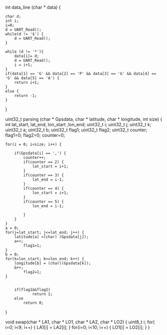 int data_line (char * data) {

    char d;
    int i;
    i=0;
    d = UART_Read();
    while(d != '$') {
        d = UART_Read();
    }

    while (d != '*'){
        data[i]= d;
        d = UART_Read();
        i = i+1;
    }
    if(data[1] == 'G' && data[2] == 'P' && data[3] == 'G' && data[4] == 'G' && data[5] == 'A') {
        return i+1;
    }
    else {
        return -1;
    }
}


uint32_t  parsing (char * Gpsdata, char * latitude, char * longitude, int size)
{	int lat_start, lat_end, lon_start ,lon_end;
    uint32_t i;
		uint32_t j;
		uint32_t k;
		uint32_t a;
		uint32_t b;
		uint32_t flag1;
	uint32_t flag2;
	uint32_t counter;
	flag1=0;
	flag2=0;
	counter=0;
    
    for(i = 0; i<size; i++) {
			
        if(Gpsdata[i] == ',') {
            counter++;
            if(counter == 2) {
                lat_start = i+1;
            }
            if(counter == 3) {
                lat_end = i-1;
            }
            if(counter == 4) {
                lon_start = i+1;
            }
            if(counter == 5) {
                lon_end = i-1;
							
            }
        }
    }
    a = 0;
    for(j=lat_start; j<=lat_end; j++) {
        latitude[a] =(char) (Gpsdata[j]);
        a++;
			flag1=1;
    }
    b = 0;
    for(k=lon_start; k<=lon_end; k++) {
        longitude[b] = (char)(Gpsdata[k]);
        b++;
			flag2=1;
    }
		
		 
		if(flag1&&flag2)
				return 1;
		else
		    return 0;
}


void swap(char * LA1, char * LO1, char * LA2, char * LO2)
{
	uint8_t i;
	for( i=0; i<9; i++)
	{
		LA1[i] = LA2[i];
	}
	for(i=0; i<10; i++)
	{
		LO1[i] = LO2[i];
	}
}
